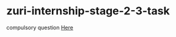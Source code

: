 # zuri-internship-stage-2-3-task
compulsory question
[Here](https://github.com/Evita-spec/Print-Name.git)
